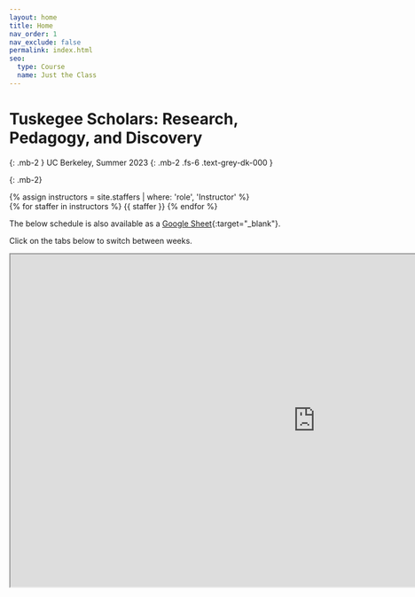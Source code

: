 ```yaml
---
layout: home
title: Home
nav_order: 1
nav_exclude: false
permalink: index.html
seo:
  type: Course
  name: Just the Class
---
```


# Tuskegee Scholars: Research, Pedagogy, and Discovery

{: .mb-2 }
UC Berkeley, Summer 2023
{: .mb-2 .fs-6 .text-grey-dk-000 }

{: .mb-2}
<div>
{% assign instructors = site.staffers | where: 'role', 'Instructor' %}
<div class="role">
  {% for staffer in instructors %}
  {{ staffer }}
  {% endfor %}
</div>
</div>

<!--
## Announcements

{% assign announcements = site.announcements | reverse %}
{% for announcement in announcements %}
{{ announcement }}
{% endfor %}
-->

The below schedule is also available as a [Google Sheet](https://docs.google.com/spreadsheets/d/1Vlw94iLol_GNUcunarYZ5W1MvH89-TukYpUaNiqU7tI/edit?usp=sharing){:target="_blank"}.

Click on the tabs below to switch between weeks.

<iframe src="https://docs.google.com/spreadsheets/d/e/2PACX-1vQYYKf2DwgwmEPFwHzDbQj9ZURlntO50pUoE6sPWCsjVWu3e1ZdwgBszxP4qe_fK3yEkads-F6t2GGF/pubhtml?widget=true&amp;headers=false" width=1100 height=600></iframe>
